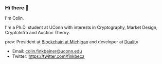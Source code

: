 ### Hi there 👋

I'm Colin. 

I'm a Ph.D. student at UConn with interests in Cryptography, Market Design, CryptoInfra and Auction Theory.  

prev: President at [Blockchain at Michigan](https://www.michiganblockchain.org/#contactus) and developer at [Duality](https://twitter.com/dualityxyz?lang=en)


- Email: colin.finkbeiner@uconn.edu
- Twitter: https://twitter.com/finkbeca

<!--
**finkbeca/finkbeca** is a ✨ _special_ ✨ repository because its `README.md` (this file) appears on your GitHub profile.

Here are some ideas to get you started:

- 🔭 I’m currently working on ...
- 🌱 I’m currently learning ...
- 👯 I’m looking to collaborate on ...
- 🤔 I’m looking for help with ...
- 💬 Ask me about ...
- 📫 How to reach me: ...
- 😄 Pronouns: ...
- ⚡ Fun fact: ...
-->
